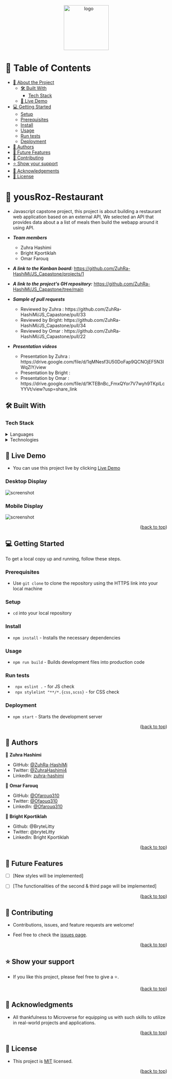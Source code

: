<a name="readme-top"></a>

<div align="center">

  <img src="https://github.com/Ofarouq310/Microverse_readme-template/blob/master/murple_logo.png" alt="logo" width="140"  height="auto" />
  <br/>

</div>

<!-- TABLE OF CONTENTS -->

# 📗 Table of Contents

- [📖 About the Project](#about-project)
  - [🛠 Built With](#built-with)
    - [Tech Stack](#tech-stack)
  - [🚀 Live Demo](#live-demo)
- [💻 Getting Started](#getting-started)
  - [Setup](#setup)
  - [Prerequisites](#prerequisites)
  - [Install](#install)
  - [Usage](#usage)
  - [Run tests](#run-tests)
  - [Deployment](#deployment)
- [👥 Authors](#authors)
- [🔭 Future Features](#future-features)
- [🤝 Contributing](#contributing)
- [⭐️ Show your support](#support)
- [🙏 Acknowledgements](#acknowledgements)
- [📝 License](#license)

<!-- PROJECT DESCRIPTION -->

# 📖 yousRoz-Restaurant <a name="about-project"></a>

- Javascript capstone project, this project is about building a restaurant web application based on an external API, We selected an API that provides data about a a list of meals then build the webapp around it using API.

- **_<summary>Team members</summary>_**
  <ul>
    <li>Zuhra Hashimi</li>
    <li>Bright Kportiklah</li>
    <li>Omar Farouq</li>
  </ul>

- **_A link to the Kanban board:_** https://github.com/ZuhRa-HashiMi/JS_Capastone/projects/1

- **_A link to the project's GH repository:_** https://github.com/ZuhRa-HashiMi/JS_Capastone/tree/main

- **_<summary>Sample of pull requests</summary>_**
  <ul>
    <li>Reviewed by Zuhra : https://github.com/ZuhRa-HashiMi/JS_Capastone/pull/33 </li>
    <li>Reviewed by Bright: https://github.com/ZuhRa-HashiMi/JS_Capastone/pull/34 </li>
    <li>Reviewed by Omar  : https://github.com/ZuhRa-HashiMi/JS_Capastone/pull/22 </li>
  </ul>
  
- **_<summary>Presentation videos</summary>_**
  <ul>
    <li>Presentation by Zuhra  : https://drive.google.com/file/d/1qMNesf3U50DoFap9QCNOjEF5N3IWqZIY/view </li>
    <li>Presentation by Bright :  </li>
    <li>Presentation by Omar   : https://drive.google.com/file/d/1KTEBnBc_FmxQYor7V7wyh9TKplLcYYVt/view?usp=share_link </li>
  </ul>



## 🛠 Built With <a name="built-with"></a>

### Tech Stack <a name="tech-stack"></a>

<details>
  <summary>Languages</summary>
  <ul>
    <li>HTML</li>
    <li>CSS</li>
    <li>JavaScript</li>
  </ul>
</details>


<details>
  <summary>Technologies</summary>
  <ul>
    <li>APIs</li>
    <li>Linters</li>
    <li>Webpack</li>
  </ul>
</details>

<!-- LIVE DEMO -->

## 🚀 Live Demo <a name="live-demo"></a>

- You can use this project live by clicking [Live Demo](https://zuhra-hashimi.github.io/JS_Capastone/dist/)

### Desktop Display
![screenshot](/src/images/disktop.png)
### Mobile Display
![screenshot](/src/images/mobile.png)

<p align="right">(<a href="#readme-top">back to top</a>)</p>

<!-- GETTING STARTED -->

## 💻 Getting Started <a name="getting-started"></a>

To get a local copy up and running, follow these steps.

### Prerequisites

- Use `git clone` to clone the repository using the HTTPS link into your local machine

### Setup

- `cd` into your local repository

### Install

- `npm install` - Installs the necessary dependencies

### Usage

- `npm run build` - Builds development files into production code

### Run tests

- ` npx eslint .` - for JS check
- ` npx stylelint "**/*.{css,scss}` - for CSS check

### Deployment

- `npm start` - Starts the development server

<p align="right">(<a href="#readme-top">back to top</a>)</p>

<!-- AUTHORS -->

## 👥 Authors <a name="authors"></a>

👤 **Zuhra Hashimi**

- GitHub: [@ZuhRa-HashiMi](https://github.com/ZuhRa-HashiMi)
- Twitter: [@ZuhraHashimi4](https://twitter.com/ZuhraHashimi4)
- LinkedIn: [zuhra-hashimi](https://www.linkedin.com/in/zuhra-hashimi-601966214/)


👤 **Omar Farouq**

- GitHub: [@Ofarouq310](https://github.com/Ofarouq310)
- Twitter: [@Ofaouq310](https://twitter.com/ofarouq310)
- LinkedIn: [@Ofarouq310](https://www.linkedin.com/in/Ofarouq310/)

👤 **Bright Kportiklah**
- Github: @BryteLitty
- Twitter: @bryteLitty
- LinkedIn: Bright Kportiklah

<p align="right">(<a href="#readme-top">back to top</a>)</p>

<!-- FUTURE FEATURES -->

## 🔭 Future Features <a name="future-features"></a>

- [ ] [New styles will be implemented]

- [ ] [The functionalities of the second & third page will be implemented]

<p align="right">(<a href="#readme-top">back to top</a>)</p>

<!-- CONTRIBUTING -->

## 🤝 Contributing <a name="contributing"></a>

- Contributions, issues, and feature requests are welcome!

- Feel free to check the [issues page](../../issues/).

<p align="right">(<a href="#readme-top">back to top</a>)</p>

<!-- SUPPORT -->

## ⭐️ Show your support <a name="support"></a>

- If you like this project, please feel free to give a ⭐.

<p align="right">(<a href="#readme-top">back to top</a>)</p>

<!-- ACKNOWLEDGEMENTS -->

## 🙏 Acknowledgments <a name="acknowledgements"></a>

- All thankfulness to Microverse for equipping us with such skills to utilize in real-world projects and applications. 

<p align="right">(<a href="#readme-top">back to top</a>)</p>

<!-- LICENSE -->

## 📝 License <a name="license"></a>

- This project is [MIT](./LICENSE) licensed.

<p align="right">(<a href="#readme-top">back to top</a>)</p>
